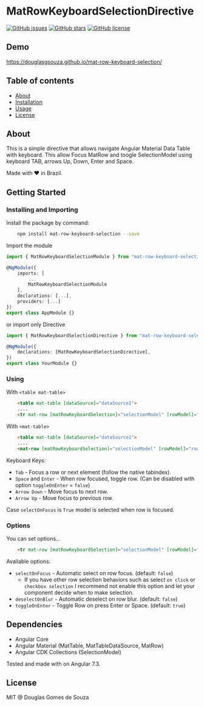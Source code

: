 # MatRowKeyboardSelectionDirective

[![GitHub issues](https://img.shields.io/github/issues/douglasgsouza/mat-row-keyboard-selection.png)](https://github.com/douglasgsouza/mat-row-keyboard-selection/issues)
[![GitHub stars](https://img.shields.io/github/stars/douglasgsouza/mat-row-keyboard-selection.png)](https://github.com/douglasgsouza/mat-row-keyboard-selection/stargazers)
[![GitHub license](https://img.shields.io/badge/license-MIT-blue.png)](https://raw.githubusercontent.com/douglasgsouza/mat-row-keyboard-selection/master/LICENSE)

## Demo

https://douglasgsouza.github.io/mat-row-keyboard-selection/

## Table of contents

- [About](#about)
- [Installation](#installing-and-importing)
- [Usage](#using)
- [License](https://raw.githubusercontent.com/douglasgsouza/mat-row-keyboard-selection/master/LICENSE)

## About

This is a simple directive that allows navigate Angular Material Data Table with keyboard. 
This allow Focus MatRow and toogle SelectionModel using keyboard TAB, arrows Up, Down, Enter and Space.

Made with :heart: in Brazil.

## Getting Started

### Installing and Importing

Install the package by command:

```sh
    npm install mat-row-keyboard-selection --save
```

Import the module

```ts
import { MatRowKeyboardSelectionModule } from "mat-row-keyboard-selection";

@NgModule({
    imports: [
        ...
        MatRowKeyboardSelectionModule
    ],
    declarations: [...],
    providers: [...]
})
export class AppModule {}
```

or import only Directive

```ts
import { MatRowKeyboardSelectionDirective } from "mat-row-keyboard-selection";

@NgModule({
    declarations: [MatRowKeyboardSelectionDirective],
})
export class YourModule {}
```

### Using 

With `<table mat-table>`

```html
    <table mat-table [dataSource]="dataSource1">
    ....
    <tr mat-row [matRowKeyboardSelection]="selectionModel" [rowModel]="row" *matRowDef="let row; columns: displayedColumns;"></tr>
```

With `<mat-table>`

```html
    <table mat-table [dataSource]="dataSource1">
    ....
    <mat-row [matRowKeyboardSelection]="selectionModel" [rowModel]="row" *matRowDef="let row; columns: displayedColumns;"></mat-row>
```
 
Keyboard Keys:
 * `Tab` - Focus a row or next element (follow the native tabindex).
 * `Space` and `Enter` - When row focused, toggle row. (Can be disabled with option `toggleOnEnter` = `false`)
 * `Arrow Down` - Move focus to next row.
 * `Arrow Up` - Move focus to previous row.
 
 Case `selectOnFocus` is `True` model is selected when row is focused.

### Options 

You can set options...

```html
    <tr mat-row [matRowKeyboardSelection]="selectionModel" [rowModel]="row" [selectOnFocus]="true" [deselectOnBlur]="true" *matRowDef="let row; columns: displayedColumns;"></tr>
```  

Available options: 

 * `selectOnFocus` - Automatic select on row focus. (default: `false`)
   * If you have other row selection behaviors such as select `on click` or `checkbox selection` I recommend not enable this option and let your component decide when to make selection.
 * `deselectOnBlur` - Automatic deselect on row blur. (default: `false`)
 * `toggleOnEnter` - Toggle Row on press Enter or Space. (default: `true`)

## Dependencies
* Angular Core
* Angular Material (MatTable, MatTableDataSource, MatRow)
* Angular CDK Collections (SelectionModel)

Tested and made with on Angular 7.3.

## License

MIT @ Douglas Gomes de Souza
